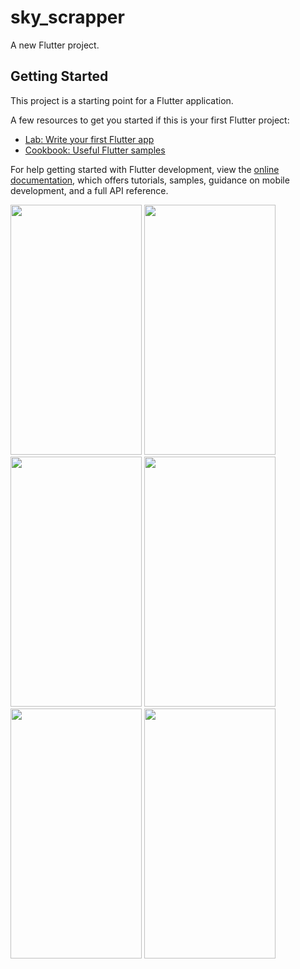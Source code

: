 # sky_scrapper

A new Flutter project.

## Getting Started

This project is a starting point for a Flutter application.

A few resources to get you started if this is your first Flutter project:

- [Lab: Write your first Flutter app](https://docs.flutter.dev/get-started/codelab)
- [Cookbook: Useful Flutter samples](https://docs.flutter.dev/cookbook)

For help getting started with Flutter development, view the
[online documentation](https://docs.flutter.dev/), which offers tutorials,
samples, guidance on mobile development, and a full API reference.
<p>
  <img src = "https://github.com/Janak67/sky_scrapper/assets/141834407/7456973c-0455-4aa5-a57b-38bb735a07b1" height="400" width="210">
  <img src = "https://github.com/Janak67/sky_scrapper/assets/141834407/5108477c-31e8-4091-a936-931f925c0bc1" height="400" width="210">
  <img src = "https://github.com/Janak67/sky_scrapper/assets/141834407/9814ff10-8ea2-4310-a616-f3d599c7ff8c" height="400" width="210">
  <img src = "https://github.com/Janak67/sky_scrapper/assets/141834407/d9d2bce0-4167-4983-a4d5-7332b99c4956" height="400" width="210">
  <img src = "https://github.com/Janak67/sky_scrapper/assets/141834407/3bc2195c-6993-4208-ab07-532298a240e8" height="400" width="210">
  <img src = "https://github.com/Janak67/sky_scrapper/assets/141834407/93b19753-8730-48e0-96e0-7ac15ce1decc" height="400" width="210">
</p>
